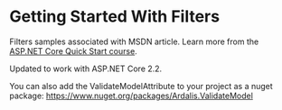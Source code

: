 # Getting Started With Filters

Filters samples associated with MSDN article. Learn more from the [ASP.NET Core Quick Start course](http://aspnetcorequickstart.com).

Updated to work with ASP.NET Core 2.2.

You can also add the ValidateModelAttribute to your project as a nuget package:
https://www.nuget.org/packages/Ardalis.ValidateModel


